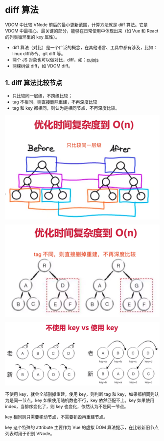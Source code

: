 # diff 算法

VDOM 中比较 VNode 前后的最小更新范围，计算方法就是 diff 算法。它是 VDOM 中最核心、最关键的部分，能够在日常使用中体现出来（如 Vue 和 React 的列表循环里的 key 属性）。

- diff 算法（对比）是一个广泛的概念，在其他语言、工具中都有涉及，比如：linux diff命令、git diff 等。
- 两个 JS 对象也可以做对比，diff，如：[cujojs](https://www.github.com/cujojs/jiff)
- 两棵树做 diff，如 VDOM diff。

## 1. diff 算法比较节点

- 只比较同一层级，不跨级比较；
- tag 不相同，则直接删除重建，不再深度比较
- tag 和 key 都相同，则认为是相同节点，不再深度比较。

![只比较同一层级](./images/diff算法-只比较同一层级.png)

![tag不同则直接删除重建](./images/diff算法-tag不同则直接删除重建.png)

![diff不使用key和使用key的区别](./images/diff不使用key和使用key的区别.png)

不使用 key，就会全部删掉重建，使用 key，则判断 tag 和 key，如果都相同则认为是同一节点。key 如果使用随机数也不行，key 依然匹配不上。key 如果使用 index，当排序变化了，则 key 也变化，依然认为不是同一节点。

key 相同则只需要移动节点，不需要销毁再重建节点。

key 这个特殊的 attribute 主要作为 Vue 的虚拟 DOM 算法提示，在比较新旧节点列表时用于识别 VNode。

